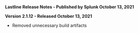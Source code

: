 **Lastline Release Notes - Published by Splunk October 13, 2021**


**Version 2.1.12 - Released October 13, 2021**

* Removed unnecessary build artifacts
